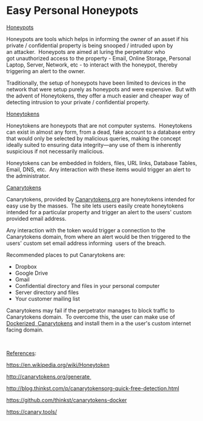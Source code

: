 # Easy Personal Honeypots
<p><span style="text-decoration: underline;">Honeypots</span></p>
<p>Honeypots are tools which helps in informing the owner of an asset if his private / confidential property is being snooped / intruded upon by an attacker.  Honeypots are aimed at luring the perpetrator who got unauthorized access to the property - Email, Online Storage, Personal Laptop, Server, Network, etc - to interact with the honeypot, thereby triggering an alert to the owner.</p>
<p>Traditionally, the setup of honeypots have been limited to devices in the network that were setup purely as honeypots and were expensive.  But with the advent of Honeytokens, they offer a much easier and cheaper way of detecting intrusion to your private / confidential property.</p>
<p><u>Honeytokens</u></p>
<p>Honeytokens are honeypots that are not computer systems.  Honeytokens can exist in almost any form, from a dead, fake account to a database entry that would only be selected by malicious queries, making the concept ideally suited to ensuring data integrity—any use of them is inherently suspicious if not necessarily malicious.</p>
<p>Honeytokens can be embedded in folders, files, URL links, Database Tables, Email, DNS, etc.  Any interaction with these items would trigger an alert to the administrator.</p>
<p><u>Canarytokens</u></p>
<p>Canarytokens, provided by <u>Canarytokens.org</u> are honeytokens intended for easy use by the masses.  The site lets users easily create honeytokens intended for a particular property and trigger an alert to the users' custom provided email address.</p>
<p>Any interaction with the token would trigger a connection to the Canarytokens domain, from where an alert would be then triggered to the users' custom set email address informing  users of the breach.</p>
<p>Recommended places to put Canarytokens are:</p>
<ul>
	<li>Dropbox</li>
	<li>Google Drive</li>
	<li>Gmail</li>
	<li>Confidential directory and files in your personal computer</li>
	<li>Server directory and files</li>
	<li>Your customer mailing list</li>
</ul>
<p>Canarytokens may fail if the perpetrator manages to block traffic to Canarytokens domain.  To overcome this, the user can make use of <a href="https://github.com/thinkst/canarytokens-docker">Dockerized  Canarytokens</a> and install them in a the user's custom internet facing domain.</p>
<p>&nbsp;</p>
<p><u>References</u>:</p>
<p><a href="https://en.wikipedia.org/wiki/Honeytoken">https://en.wikipedia.org/wiki/Honeytoken</a></p>
<p><a href="http://canarytokens.org/generate" target="_blank" rel="noopener">http://canarytokens.org/generate </a></p>
<p><a href="http://blog.thinkst.com/p/canarytokensorg-quick-free-detection.html" target="_blank" rel="noopener">http://blog.thinkst.com/p/canarytokensorg-quick-free-detection.html</a></p>
<p><a href="https://github.com/thinkst/canarytokens-docker" target="_blank" rel="noopener">https://github.com/thinkst/canarytokens-docker</a></p>
<p><a href="https://canary.tools/" target="_blank" rel="noopener">https://canary.tools/</a></p>
